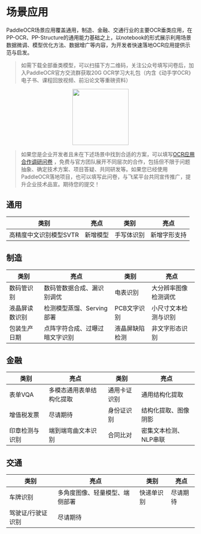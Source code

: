 # 场景应用

PaddleOCR场景应用覆盖通用，制造、金融、交通行业的主要OCR垂类应用，在PP-OCR、PP-Structure的通用能力基础之上，以notebook的形式展示利用场景数据微调、模型优化方法、数据增广等内容，为开发者快速落地OCR应用提供示范与启发。

> 如需下载全部垂类模型，可以扫描下方二维码，关注公众号填写问卷后，加入PaddleOCR官方交流群获取20G
> OCR学习大礼包（内含《动手学OCR》电子书、课程回放视频、前沿论文等重磅资料）

<div align="center">
<img src="https://ai-studio-static-online.cdn.bcebos.com/dd721099bd50478f9d5fb13d8dd00fad69c22d6848244fd3a1d3980d7fefc63e"  width = "150" height = "150" />
</div>


> 如果您是企业开发者且未在下述场景中找到合适的方案，可以填写[OCR应用合作调研问卷](https://paddle.wjx.cn/vj/QwF7GKw.aspx)
> ，免费与官方团队展开不同层次的合作，包括但不限于问题抽象、确定技术方案、项目答疑、共同研发等。如果您已经使用PaddleOCR落地项目，也可以填写此问卷，与飞桨平台共同宣传推广，提升企业技术品宣。期待您的提交！

## 通用

| 类别            | 亮点   | 类别    | 亮点     |
|---------------|------|-------|--------|
| 高精度中文识别模型SVTR | 新增模型 | 手写体识别 | 新增字形支持 |

## 制造

| 类别      | 亮点               | 类别      | 亮点         |
|---------|------------------|---------|------------|
| 数码管识别   | 数码管数据合成、漏识别调优    | 电表识别    | 大分辨率图像检测调优 |
| 液晶屏读数识别 | 检测模型蒸馏、Serving部署 | PCB文字识别 | 小尺寸文本检测与识别 |
| 包装生产日期  | 点阵字符合成、过曝过暗文字识别  | 液晶屏缺陷检测 | 非文字形态识别    |

## 金融

| 类别      | 亮点           | 类别     | 亮点           |
|---------|--------------|--------|--------------|
| 表单VQA   | 多模态通用表单结构化提取 | 通用卡证识别 | 通用结构化提取      |
| 增值税发票   | 尽请期待         | 身份证识别  | 结构化提取、图像阴影   |
| 印章检测与识别 | 端到端弯曲文本识别    | 合同比对   | 密集文本检测、NLP串联 |

## 交通

| 类别              | 亮点                           | 类别       | 亮点     |
| ----------------- | ------------------------------ | ---------- | -------- |
| 车牌识别          | 多角度图像、轻量模型、端侧部署 | 快递单识别 | 尽请期待 |
| 驾驶证/行驶证识别 | 尽请期待                       |            |          |